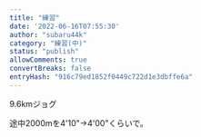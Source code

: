 ```yaml
---
title: "練習"
date: '2022-06-16T07:55:30'
author: "subaru44k"
category: "練習(中)"
status: "publish"
allowComments: true
convertBreaks: false
entryHash: "916c79ed1852f0449c722d1e3dbffe6a"
---
```

9.6kmジョグ

途中2000mを4'10"→4'00"くらいで。
